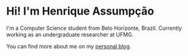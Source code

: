 # Hi! I'm Henrique Assumpção

I'm a Computer Science student from Belo Horizonte, Brazil. Currently working as an undergraduate researcher at UFMG.

You can find more about me on my [personal blog](https://henriqueassumpcao.github.io/).
